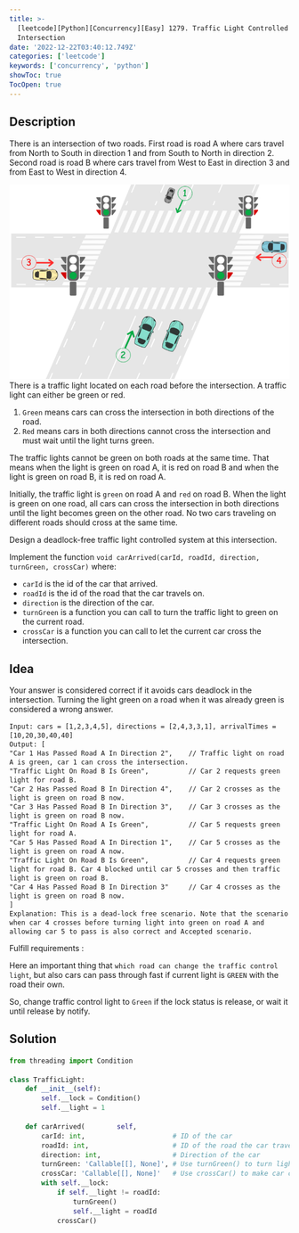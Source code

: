 ```yaml
---
title: >-
  [leetcode][Python][Concurrency][Easy] 1279. Traffic Light Controlled
  Intersection
date: '2022-12-22T03:40:12.749Z'
categories: ['leetcode']
keywords: ['concurrency', 'python']
showToc: true
TocOpen: true
---
```


## Description

There is an intersection of two roads. First road is road A where cars travel from North to South in direction 1 and from South to North in direction 2. Second road is road B where cars travel from West to East in direction 3 and from East to West in direction 4.

![](/images/leetcode/concurrency/traffic-light-controlled-intersection/image_0.png)
There is a traffic light located on each road before the intersection. A traffic light can either be green or red.

1.  `Green` means cars can cross the intersection in both directions of the road.
2.  `Red` means cars in both directions cannot cross the intersection and must wait until the light turns green.

The traffic lights cannot be green on both roads at the same time. That means when the light is green on road A, it is red on road B and when the light is green on road B, it is red on road A.

Initially, the traffic light is `green` on road A and `red` on road B. When the light is green on one road, all cars can cross the intersection in both directions until the light becomes green on the other road. No two cars traveling on different roads should cross at the same time.

Design a deadlock-free traffic light controlled system at this intersection.

Implement the function `void carArrived(carId, roadId, direction, turnGreen, crossCar)` where:

*   `carId` is the id of the car that arrived.
*   `roadId` is the id of the road that the car travels on.
*   `direction` is the direction of the car.
*   `turnGreen` is a function you can call to turn the traffic light to green on the current road.
*   `crossCar` is a function you can call to let the current car cross the intersection.

## Idea

Your answer is considered correct if it avoids cars deadlock in the intersection. Turning the light green on a road when it was already green is considered a wrong answer.
```pre
Input: cars = [1,2,3,4,5], directions = [2,4,3,3,1], arrivalTimes = [10,20,30,40,40]  
Output: [  
"Car 1 Has Passed Road A In Direction 2",    // Traffic light on road A is green, car 1 can cross the intersection.  
"Traffic Light On Road B Is Green",          // Car 2 requests green light for road B.  
"Car 2 Has Passed Road B In Direction 4",    // Car 2 crosses as the light is green on road B now.  
"Car 3 Has Passed Road B In Direction 3",    // Car 3 crosses as the light is green on road B now.  
"Traffic Light On Road A Is Green",          // Car 5 requests green light for road A.  
"Car 5 Has Passed Road A In Direction 1",    // Car 5 crosses as the light is green on road A now.  
"Traffic Light On Road B Is Green",          // Car 4 requests green light for road B. Car 4 blocked until car 5 crosses and then traffic light is green on road B.  
"Car 4 Has Passed Road B In Direction 3"     // Car 4 crosses as the light is green on road B now.  
]  
Explanation: This is a dead-lock free scenario. Note that the scenario when car 4 crosses before turning light into green on road A and allowing car 5 to pass is also correct and Accepted scenario.
```
Fulfill requirements :

Here an important thing that `which road can change the traffic control light`, but also cars can pass through fast if current light is `GREEN` with the road their own.

So, change traffic control light to `Green` if the lock status is release, or wait it until release by notify.

## Solution
```python
from threading import Condition  
  
class TrafficLight:  
    def __init__(self):  
        self.__lock = Condition()  
        self.__light = 1  
  
    def carArrived(        self,  
        carId: int,                      # ID of the car  
        roadId: int,                     # ID of the road the car travels on. Can be 1 (road A) or 2 (road B)  
        direction: int,                  # Direction of the car  
        turnGreen: 'Callable[[], None]', # Use turnGreen() to turn light to green on current road  
        crossCar: 'Callable[[], None]'   # Use crossCar() to make car cross the intersection    ) -> None:  
        with self.__lock:  
            if self.__light != roadId:  
                turnGreen()  
                self.__light = roadId  
            crossCar()

```